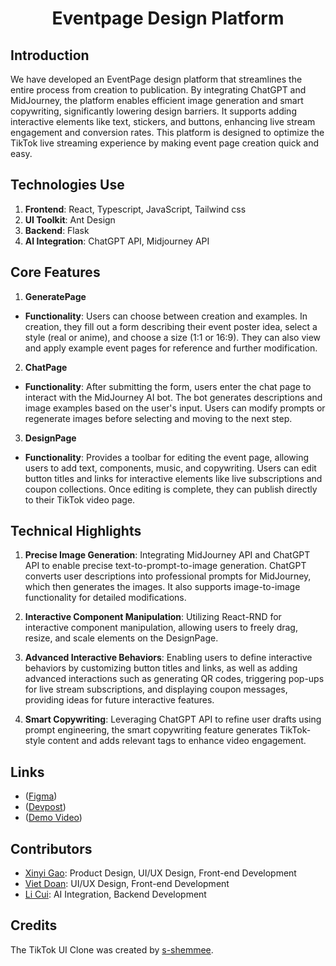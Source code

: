 <h1 align="center">Eventpage Design Platform</h1>

## **Introduction**

We have developed an EventPage design platform that streamlines the entire process from creation to publication. By integrating ChatGPT and MidJourney, the platform enables efficient image generation and smart copywriting, significantly lowering design barriers. It supports adding interactive elements like text, stickers, and buttons, enhancing live stream engagement and conversion rates. This platform is designed to optimize the TikTok live streaming experience by making event page creation quick and easy.

## **Technologies Use**

1. **Frontend**: React, Typescript, JavaScript, Tailwind css
2. **UI Toolkit**: Ant Design
3. **Backend**: Flask
4. **AI Integration**: ChatGPT API, Midjourney API

## **Core Features**

1. **GeneratePage**

- **Functionality**: Users can choose between creation and examples. In creation, they fill out a form describing their event poster idea, select a style (real or anime), and choose a size (1:1 or 16:9). They can also view and apply example event pages for reference and further modification.

2. **ChatPage**

- **Functionality**: After submitting the form, users enter the chat page to interact with the MidJourney AI bot. The bot generates descriptions and image examples based on the user's input. Users can modify prompts or regenerate images before selecting and moving to the next step.

3. **DesignPage**

- **Functionality**: Provides a toolbar for editing the event page, allowing users to add text, components, music, and copywriting. Users can edit button titles and links for interactive elements like live subscriptions and coupon collections. Once editing is complete, they can publish directly to their TikTok video page.

## Technical Highlights

1. **Precise Image Generation**: Integrating MidJourney API and ChatGPT API to enable precise text-to-prompt-to-image generation. ChatGPT converts user descriptions into professional prompts for MidJourney, which then generates the images. It also supports image-to-image functionality for detailed modifications.

2. **Interactive Component Manipulation**: Utilizing React-RND for interactive component manipulation, allowing users to freely drag, resize, and scale elements on the DesignPage.

3. **Advanced Interactive Behaviors**: Enabling users to define interactive behaviors by customizing button titles and links, as well as adding advanced interactions such as generating QR codes, triggering pop-ups for live stream subscriptions, and displaying coupon messages, providing ideas for future interactive features.

4. **Smart Copywriting**: Leveraging ChatGPT API to refine user drafts using prompt engineering, the smart copywriting feature generates TikTok-style content and adds relevant tags to enhance video engagement.

## Links

- ([Figma](https://www.figma.com/design/K4paycUTmDi1UPivG5Y3qi/tiktok-evenpage-design-platform?node-id=0-1&t=I4h6lhU1aygq2q2R-1))
- ([Devpost](https://drive.google.com/file/d/1a72KiaWNZy_RF3DWihqkiE9QrL39gGF1/view?usp=sharing))
- ([Demo Video](https://drive.google.com/file/d/12pQbA4ywGYH6YanbJhsRlm3OlnadnIaQ/view?usp=sharing))

## Contributors

- [Xinyi Gao](www.linkedin.com/in/kahshinang): Product Design, UI/UX Design, Front-end Development
- [Viet Doan](https://www.linkedin.com/in/viet-doan-vqd/): UI/UX Design, Front-end Development
- [Li Cui](www.linkedin.com/in/li-cui-73809027b): AI Integration, Backend Development

## Credits

The TikTok UI Clone was created by [s-shemmee](https://github.com/s-shemmee).
